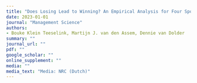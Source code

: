 ```yaml
---
title: "Does Losing Lead to Winning? An Empirical Analysis for Four Sports"
date: 2023-01-01
journal: "Management Science"
authors: 
- Bouke Klein Teeselink, Martijn J. van den Assem, Dennie van Dolder
summary: ""
journal_url: ""
pdf: ""
google_scholar: ""
online_supplement: ""
media: ""
media_text: "Media: NRC (Dutch)"
---
```

